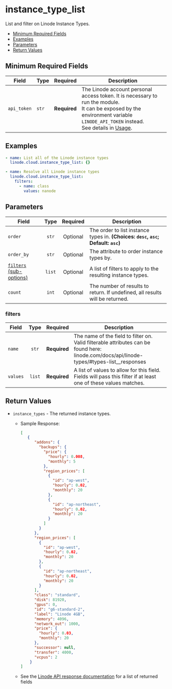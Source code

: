 # instance_type_list

List and filter on Linode Instance Types.

- [Minimum Required Fields](#minimum-required-fields)
- [Examples](#examples)
- [Parameters](#parameters)
- [Return Values](#return-values)

## Minimum Required Fields
| Field       | Type  | Required     | Description                                                                                                                                                                                                              |
|-------------|-------|--------------|--------------------------------------------------------------------------------------------------------------------------------------------------------------------------------------------------------------------------|
| `api_token` | `str` | **Required** | The Linode account personal access token. It is necessary to run the module. <br/>It can be exposed by the environment variable `LINODE_API_TOKEN` instead. <br/>See details in [Usage](https://github.com/linode/ansible_linode?tab=readme-ov-file#usage). |

## Examples

```yaml
- name: List all of the Linode instance types
  linode.cloud.instance_type_list: {}
```

```yaml
- name: Resolve all Linode instance types
  linode.cloud.instance_type_list:
    filters:
      - name: class
        values: nanode
```


## Parameters

| Field     | Type | Required | Description                                                                  |
|-----------|------|----------|------------------------------------------------------------------------------|
| `order` | <center>`str`</center> | <center>Optional</center> | The order to list instance types in.  **(Choices: `desc`, `asc`; Default: `asc`)** |
| `order_by` | <center>`str`</center> | <center>Optional</center> | The attribute to order instance types by.   |
| [`filters` (sub-options)](#filters) | <center>`list`</center> | <center>Optional</center> | A list of filters to apply to the resulting instance types.   |
| `count` | <center>`int`</center> | <center>Optional</center> | The number of results to return. If undefined, all results will be returned.   |

### filters

| Field     | Type | Required | Description                                                                  |
|-----------|------|----------|------------------------------------------------------------------------------|
| `name` | <center>`str`</center> | <center>**Required**</center> | The name of the field to filter on. Valid filterable attributes can be found here: linode.com/docs/api/linode-types/#types-list__responses   |
| `values` | <center>`list`</center> | <center>**Required**</center> | A list of values to allow for this field. Fields will pass this filter if at least one of these values matches.   |

## Return Values

- `instance_types` - The returned instance types.

    - Sample Response:
        ```json
        [
           {
              "addons": {
                "backups": {
                  "price": {
                    "hourly": 0.008,
                    "monthly": 5
                  },
                  "region_prices": [
                    {
                      "id": "ap-west",
                      "hourly": 0.02,
                      "monthly": 20
                    },
                    {
                  	  "id": "ap-northeast",
                      "hourly": 0.02,
                      "monthly": 20
                    }
                  ]
                }
              },
              "region_prices": [
                {
                  "id": "ap-west",
                  "hourly": 0.02,
                  "monthly": 20
                },
                {
                  "id": "ap-northeast",
                  "hourly": 0.02,
                  "monthly": 20
                }
              ],
              "class": "standard",
              "disk": 81920,
              "gpus": 0,
              "id": "g6-standard-2",
              "label": "Linode 4GB",
              "memory": 4096,
              "network_out": 1000,
              "price": {
                "hourly": 0.03,
                "monthly": 20
              },
              "successor": null,
              "transfer": 4000,
              "vcpus": 2
            }
        ]
        ```
    - See the [Linode API response documentation](https://www.linode.com/docs/api/linode-types/#types-list__response-samples) for a list of returned fields


